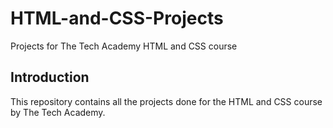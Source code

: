 # HTML-and-CSS-Projects
Projects for The Tech Academy HTML and CSS course

## Introduction
This repository contains all the projects done for the HTML and CSS course by The Tech Academy. 

